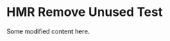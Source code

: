 # HMR Remove Unused Test

<script lang="react">
  import HelloWorld from '../components/react/HelloWorld.tsx';
</script>

<span class="modified-content-case1">Some modified content here.</span>

<HelloWorld client:only uniqueid="used-component" />
